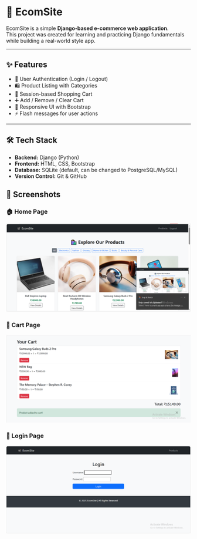 # 🛒 EcomSite

EcomSite is a simple **Django-based e-commerce web application**.  
This project was created for learning and practicing Django fundamentals while building a real-world style app.  

---

## ✨ Features
- 🔑 User Authentication (Login / Logout)
- 🛍️ Product Listing with Categories
- 🛒 Session-based Shopping Cart
- ➕ Add / Remove / Clear Cart
- 📱 Responsive UI with Bootstrap
- ⚡ Flash messages for user actions

---

## 🛠️ Tech Stack
- **Backend:** Django (Python)
- **Frontend:** HTML, CSS, Bootstrap
- **Database:** SQLite (default, can be changed to PostgreSQL/MySQL)
- **Version Control:** Git & GitHub

## 📸 Screenshots

### 🏠 Home Page
![Home Page](ecomsite/screenshots/home.png)

### 🛒 Cart Page
![Cart Page](ecomsite/screenshots/cart.png)

### 🔑 Login Page
![Login Page](ecomsite/screenshots/login.png)

